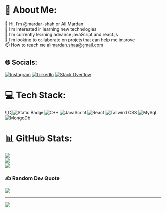 # 💫 About Me:
👋 Hi, I’m @mardan-shah or Ali Mardan<br>👀 I’m interested in learning new technologies<br>🌱 I’m currently learning advance javaScript and react.js<br>💞️ I’m looking to collaborate on projets that can help me improve<br>📫 How to reach me alimardan.shaa@gmail.com


## 🌐 Socials:
[![Instagram](https://img.shields.io/badge/Instagram-%23E4405F.svg?logo=Instagram&logoColor=white)](https://instagram.com/alimardan.shaa) [![LinkedIn](https://img.shields.io/badge/LinkedIn-%230077B5.svg?logo=linkedin&logoColor=white)](https://linkedin.com/in/ali-mardan-187034246) [![Stack Overflow](https://img.shields.io/badge/-Stackoverflow-FE7A16?logo=stack-overflow&logoColor=white)](https://stackoverflow.com/users/15266522) 

# 💻 Tech Stack:
![C]![Static Badge](https://img.shields.io/badge/C%2B%2B-%23044F88%20?style=for-the-badge&logo=cplusplus&labelColor=%230f0f0f) ![C++](https://img.shields.io/badge/C%2B%2B-%23044F88%20?style=for-the-badge&logo=cplusplus&labelColor=%230f0f0f) ![JavaScript](https://img.shields.io/badge/react-%23f0db4f?style=for-the-badge&logo=javascript&labelColor=%230f0f0f) ![React](https://img.shields.io/badge/react-%2361d0fb?style=for-the-badge&logo=react&labelColor=%230f0f0f) ![Tailwind CSS](https://img.shields.io/badge/tailwind-%2322D3EE?style=for-the-badge&logo=tailwindcss&labelColor=%23CFFAFE) ![MySql](https://img.shields.io/badge/mysql-blue?style=for-the-badge&logo=mysql&logoColor=black&labelColor=%230f0f0f) ![MongoDb](https://img.shields.io/badge/mongodb-brightgreen?style=for-the-badge&logo=mongodb&labelColor=%230f0f0f)



# 📊 GitHub Stats:
![](https://github-readme-stats.vercel.app/api?username=mardan-shah&theme=dark&hide_border=false&include_all_commits=false&count_private=false)<br/>
![](https://github-readme-streak-stats.herokuapp.com/?user=mardan-shah&theme=dark&hide_border=false)<br/>
![](https://github-readme-stats.vercel.app/api/top-langs/?username=mardan-shah&theme=dark&hide_border=false&include_all_commits=false&count_private=false&layout=compact)

### ✍️ Random Dev Quote
![](https://quotes-github-readme.vercel.app/api?type=horizontal&theme=gruvbox)


---
[![](https://visitcount.itsvg.in/api?id=mardan-shah&icon=5&color=11)](https://visitcount.itsvg.in)

<!-- Proudly created with GPRM ( https://gprm.itsvg.in ) -->
